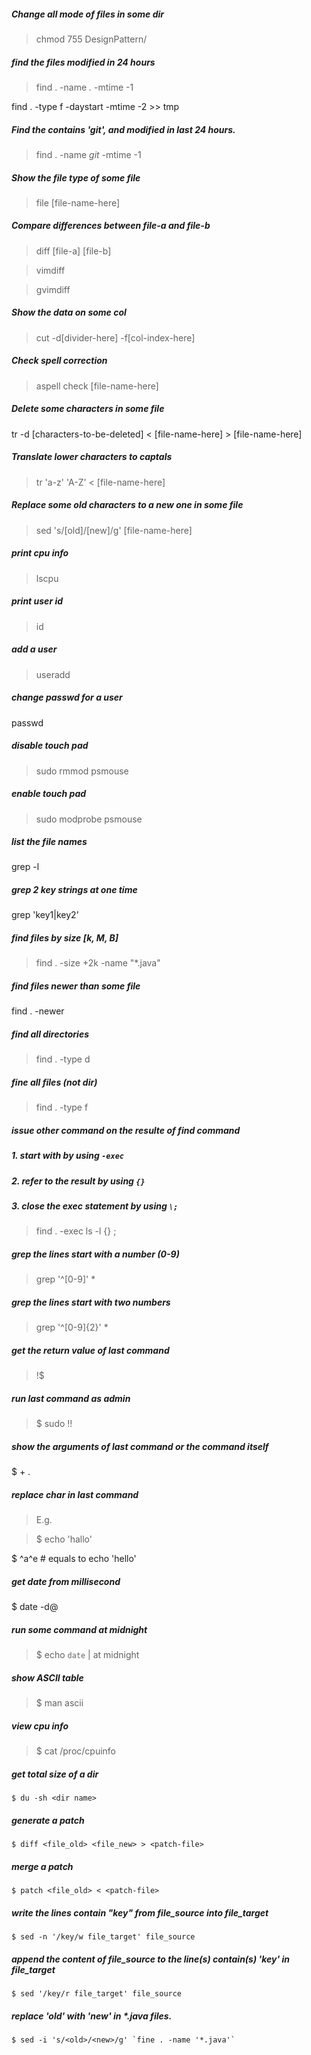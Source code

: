 ##### Change all mode of files in some dir
> chmod 755 DesignPattern/

##### find the files modified in 24 hours
> find . -name *.* -mtime -1

find . -type f -daystart -mtime -2 >> tmp

##### Find the contains 'git', and modified in last 24 hours.
> find . -name *git* -mtime -1

##### Show the file type of some file
> file [file-name-here]

##### Compare differences between file-a and file-b
> diff [file-a] [file-b]

> vimdiff

> gvimdiff

##### Show the data on some col
> cut -d[divider-here] -f[col-index-here]

##### Check spell correction
> aspell check [file-name-here]

##### Delete some characters in some file
tr -d [characters-to-be-deleted] < [file-name-here] > [file-name-here]

##### Translate lower characters to captals
> tr 'a-z' 'A-Z' < [file-name-here]

##### Replace some old characters to a new one in some file
> sed 's/[old]/[new]/g' [file-name-here]

##### print cpu info
> lscpu

##### print user id
> id

##### add a user
> useradd

##### change passwd for a user
passwd <user-name>

##### disable touch pad
> sudo rmmod psmouse

##### enable touch pad
> sudo modprobe psmouse

##### list the file names
grep -l <key-string> <file-name>

##### grep 2 key strings at one time
grep 'key1\|key2' <file-name>

##### find files by size [k, M, B]
> find . -size +2k -name "*.java"

##### find files newer than some file
find . -newer <file-name>

##### find all directories 
> find . -type d

##### fine all files (not dir)
> find . -type f

##### issue other command on the resulte of find command
##### 1. start with by using `-exec`
##### 2. refer to the result by using `{}`
##### 3. close the exec statement by using `\;`
> find . -exec ls -l {} \;

##### grep the lines start with a number (0-9)
> grep '^[0-9]' *

##### grep the lines start with two numbers
> grep '^[0-9]\{2\}' *

##### get the return value of last command
> !$

##### run last command as admin
> $ sudo !!

##### show the arguments of last command or the command itself
$ <Alt> + .

##### replace char in last command
> E.g.

> $ echo 'hallo'

$ ^a^e            # equals to echo 'hello'

##### get date from millisecond
$ date -d@<long number here>

##### run some command at midnight
> $ echo `date` | at midnight

##### show ASCII table
> $ man ascii

##### view cpu info
> $ cat /proc/cpuinfo

##### get total size of a dir
    $ du -sh <dir name>

##### generate a patch
    $ diff <file_old> <file_new> > <patch-file>

##### merge a patch
    $ patch <file_old> < <patch-file>

##### write the lines contain "key" from file_source into file_target
    $ sed -n '/key/w file_target' file_source

##### append the content of file_source to the line(s) contain(s) 'key' in file_target
    $ sed '/key/r file_target' file_source 

##### replace 'old' with 'new' in *.java files.
    $ sed -i 's/<old>/<new>/g' `fine . -name '*.java'`

